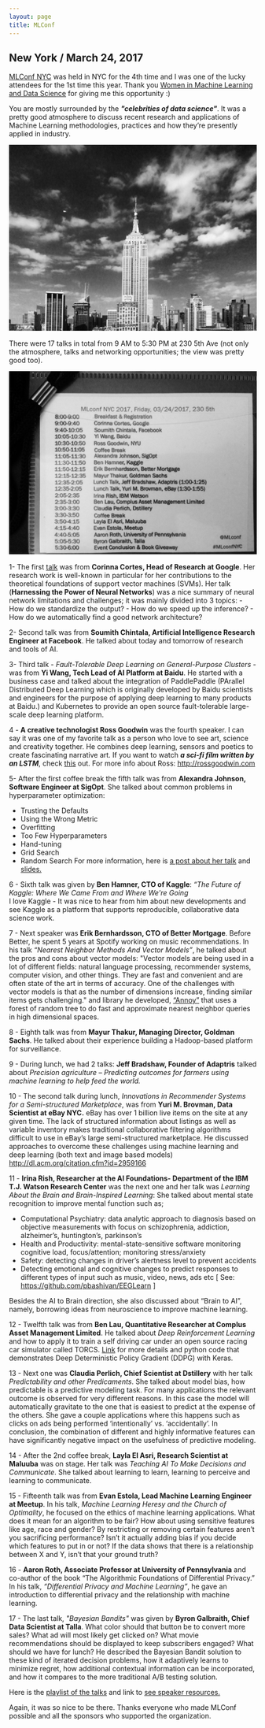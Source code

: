 ```yaml
---
layout: page
title: MLConf
---
```


New York / March 24, 2017
-------------

[MLConf NYC](http://mlconf.com/events/new-york-city-ny-2/) was held in NYC for the 4th time and I was one of the lucky attendees for the 1st time this year. Thank you [Women in Machine Learning and Data Science](http://wimlds.org) for giving me this opportunity :)

You are mostly surrounded by the ***"celebrities of data science"***. It was a pretty good atmosphere to discuss recent research and applications of Machine Learning methodologies, practices and how they’re presently applied in industry. 

![view](/../images/view.jpg)

There were 17 talks in total from 9 AM to 5:30 PM at 230 5th Ave (not only the atmosphere, talks and networking opportunities; the view was pretty good too). 

![schedule](/../images//schedule.jpg)

1- The first [talk](https://es.slideshare.net/SessionsEvents/corinna-cortes-head-of-research-google-at-mlconf-nyc-2017) was from **Corinna Cortes, Head of Research at Google**. Her research work is well-known in particular for her contributions to the theoretical foundations of support vector machines (SVMs).
Her talk (**Harnessing the Power of Neural Networks**) was a nice summary of neural network limitations and challenges; it was mainly divided into 3 topics:
	- How do we standardize the output?
	- How do we speed up the inference?
	- How do we automatically find a good network architecture?

2- Second talk was from **Soumith Chintala, Artificial Intelligence Research Engineer at Facebook**. He talked about today and tomorrow of research and tools of AI. 

3- Third talk - *Fault-Tolerable Deep Learning on General-Purpose Clusters* - was from **Yi Wang, Tech Lead of AI Platform at Baidu**. 
He started with a business case and talked about the integration of PaddlePaddle (PArallel Distributed Deep Learning which is originally developed by Baidu scientists and engineers for the purpose of applying deep learning to many products at Baidu.) and Kubernetes to provide an open source fault-tolerable large-scale deep learning platform. 

4 - **A creative technologist Ross Goodwin** was the fourth speaker. I can say it was one of my favorite talk as a person who love to see art, science and creativity together. He combines deep learning, sensors and poetics to create fascinating narrative art. If you want to watch ***a sci-fi film written by an LSTM***, check [this](http://mentalfloss.com/article/81422/watch-sci-fi-film-written-artificial-intelligence) out.
For more info about Ross: http://rossgoodwin.com

5- After the first coffee break the fifth talk was from **Alexandra Johnson, Software Engineer at SigOpt**. She talked about common problems in hyperparameter optimization:  
- Trusting the Defaults
- Using the Wrong Metric
- Overfitting
- Too Few Hyperparameters
- Hand-tuning
- Grid Search
-  Random Search
For more information, here is [a post about her talk](http://blog.sigopt.com/post/158968647258/common-problems-in-hyperparameter-optimization) and [slides.](https://www.slideshare.net/SessionsEvents/alexandra-johnson-software-engineer-sigopt)

6 - Sixth talk was given by **Ben Hamner, CTO of Kaggle**: *“The Future of Kaggle: Where We Came From and Where We're Going*  
I love Kaggle - It was nice to hear from him about new developments and see Kaggle as a platform that supports reproducible, collaborative data science work. 

7 - Next speaker was **Erik Bernhardsson, CTO of Better Mortgage**. Before Better, he spent 5 years at Spotify working on music recommendations. In his talk *“Nearest Neighbor Methods And Vector Models”*, he talked about the pros and cons about vector models: 
"Vector models are being used in a lot of different fields: natural language processing, recommender systems, computer vision, and other things. They are fast and convenient and are often state of the art in terms of accuracy. One of the challenges with vector models is that as the number of dimensions increase, finding similar items gets challenging." 
and library he developed, [“Annoy”](https://github.com/spotify/annoy) that uses a forest of random tree to do fast and approximate nearest neighbor queries in high dimensional spaces. 

8 - Eighth talk was from **Mayur Thakur, Managing Director, Goldman Sachs**. He talked about their experience building a Hadoop-based platform for surveillance.

9 - During lunch, we had 2 talks: **Jeff Bradshaw, Founder of Adaptris** talked about *Precision agriculture – Predicting outcomes for farmers using machine learning to help feed the world.*

10 - The second talk during lunch, *Innovations in Recommender Systems for a Semi-structured Marketplace*, was from **Yuri M. Brovman, Data Scientist at eBay NYC.**
eBay has over 1 billion live items on the site at any given time. The lack of structured information about listings as well as variable inventory makes traditional collaborative filtering algorithms difficult to use in eBay’s large semi-structured marketplace. He discussed approaches to overcome these challenges using machine learning and deep learning (both text and image based models)
http://dl.acm.org/citation.cfm?id=2959166

11 - **Irina Rish, Researcher at the AI Foundations- Department of the IBM T.J. Watson Research Center** was the next one and her talk was *Learning About the Brain and Brain-Inspired Learning*:
She talked about mental state recognition to improve mental function such as;
- Computational Psychiatry: data analytic approach to diagnosis based on objective measurements with focus on schizophrenia, addiction, alzheimer’s, huntington’s, parkinson’s 
- Health and Productivity: mental-state-sensitive software monitoring cognitive load, focus/attention; monitoring stress/anxiety
- Safety: detecting changes in driver’s alertness level to prevent accidents
- Detecting emotional and cognitive changes to predict responses to different types of input such as music, video, news, ads etc 
[ See: https://github.com/pbashivan/EEGLearn ]

Besides the AI to Brain direction, she also discussed about “Brain to AI”, namely, borrowing ideas from neuroscience to improve machine learning.

12 - Twelfth talk was from **Ben Lau, Quantitative Researcher at Complus Asset Management Limited**. He talked about *Deep Reinforcement Learning* and how to apply it to train a self driving car under an open source racing car simulator called TORCS. 
[Link](https://yanpanlau.github.io/2016/10/11/Torcs-Keras.html) for more details and python code that demonstrates Deep Deterministic Policy Gradient (DDPG) with Keras.

13 - Next one was **Claudia Perlich, Chief Scientist at Dstillery** with her talk *Predictability and other Predicaments*. She talked about model bias, how predictable is a predictive modeling task. 
For many applications the relevant outcome is observed for very different reasons. In this case the model will automatically gravitate to the one that is easiest to predict at the expense of the others. She gave a couple applications where this happens such as  clicks on ads being performed ‘intentionally’ vs. ‘accidentally’. In conclusion, the combination of different and highly informative features can have significantly negative impact on the usefulness of predictive modeling.

14 - After the 2nd coffee break, **Layla El Asri, Research Scientist at Maluuba** was on stage. Her talk was *Teaching AI To Make Decisions and Communicate*.
She talked about learning to learn, learning to perceive and learning to communicate. 

15 - Fifteenth talk was from **Evan Estola, Lead Machine Learning Engineer at Meetup**. In his talk, *Machine Learning Heresy and the Church of Optimality*, he focused on the ethics of machine learning applications. 
What does it mean for an algorithm to be fair? 
How about using sensitive features like age, race and gender? 
By restricting or removing certain features aren’t you sacrificing performance?
Isn’t it actually adding bias if you decide which features to put in or not?
If the data shows that there is a relationship between X and Y, isn’t that your ground truth?

16 - **Aaron Roth, Associate Professor at University of Pennsylvania** and co-author of the book “The Algorithmic Foundations of Differential Privacy.”  In his talk, *“Differential Privacy and Machine Learning”*, he gave an introduction to differential privacy and the relationship with machine learning. 

17 - The last talk, *"Bayesian Bandits"*  was given by **Byron Galbraith, Chief Data Scientist at Talla**.
What color should that button be to convert more sales? What ad will most likely get clicked on? What movie recommendations should be displayed to keep subscribers engaged? What should we have for lunch?
He described the Bayesian Bandit solution to these kind of iterated decision problems, how it adaptively learns to minimize regret, how additional contextual information can be incorporated, and how it compares to the more traditional A/B testing solution.

Here is the [playlist of the talks](https://www.youtube.com/playlist?list=PLrbAIdPI69PgsFl5TpIBZ75pnwMq2j-WR) and link to [see speaker resources.](http://mlconf.com/mlconf-nyc-2017-speaker-resources/)

Again,  it was so nice to be there. Thanks everyone who made MLConf possible and all the sponsors who supported the organization. 




